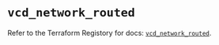 # `vcd_network_routed`

Refer to the Terraform Registory for docs: [`vcd_network_routed`](https://registry.terraform.io/providers/vmware/vcd/3.10.0/docs/resources/network_routed).
